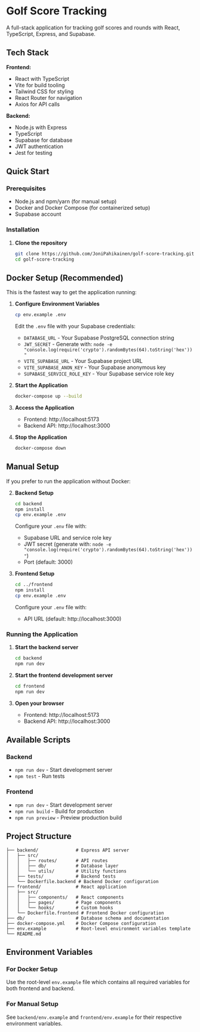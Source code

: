 # Golf Score Tracking

A full-stack application for tracking golf scores and rounds with React, TypeScript, Express, and Supabase.

## Tech Stack

**Frontend:**
- React with TypeScript
- Vite for build tooling
- Tailwind CSS for styling
- React Router for navigation
- Axios for API calls

**Backend:**
- Node.js with Express
- TypeScript
- Supabase for database
- JWT authentication
- Jest for testing

## Quick Start

### Prerequisites
- Node.js and npm/yarn (for manual setup)
- Docker and Docker Compose (for containerized setup)
- Supabase account

### Installation

1. **Clone the repository**
   ```bash
   git clone https://github.com/JoniPahikainen/golf-score-tracking.git 
   cd golf-score-tracking
   ```

## Docker Setup (Recommended)

This is the fastest way to get the application running:

1. **Configure Environment Variables**
   ```bash
   cp env.example .env
   ```
   
   Edit the `.env` file with your Supabase credentials:
   - `DATABASE_URL` - Your Supabase PostgreSQL connection string
   - `JWT_SECRET` - Generate with: `node -e "console.log(require('crypto').randomBytes(64).toString('hex'))"`
   - `VITE_SUPABASE_URL` - Your Supabase project URL
   - `VITE_SUPABASE_ANON_KEY` - Your Supabase anonymous key
   - `SUPABASE_SERVICE_ROLE_KEY` - Your Supabase service role key

2. **Start the Application**
   ```bash
   docker-compose up --build
   ```

3. **Access the Application**
   - Frontend: http://localhost:5173
   - Backend API: http://localhost:3000

4. **Stop the Application**
   ```bash
   docker-compose down
   ```

## Manual Setup

If you prefer to run the application without Docker:

2. **Backend Setup**
   ```bash
   cd backend
   npm install
   cp env.example .env
   ```
   
   Configure your `.env` file with:
   - Supabase URL and service role key
   - JWT secret (generate with: `node -e "console.log(require('crypto').randomBytes(64).toString('hex'))"`)
   - Port (default: 3000)

3. **Frontend Setup**
   ```bash
   cd ../frontend
   npm install
   cp env.example .env
   ```
   
   Configure your `.env` file with:
   - API URL (default: http://localhost:3000)

### Running the Application

1. **Start the backend server**
   ```bash
   cd backend
   npm run dev
   ```

2. **Start the frontend development server**
   ```bash
   cd frontend
   npm run dev
   ```

3. **Open your browser**
   - Frontend: http://localhost:5173
   - Backend API: http://localhost:3000

## Available Scripts

### Backend
- `npm run dev` - Start development server
- `npm test` - Run tests

### Frontend
- `npm run dev` - Start development server
- `npm run build` - Build for production
- `npm run preview` - Preview production build

## Project Structure

```
├── backend/              # Express API server
│   ├── src/
│   │   ├── routes/       # API routes
│   │   ├── db/           # Database layer
│   │   └── utils/        # Utility functions
│   ├── tests/            # Backend tests
│   └── Dockerfile.backend # Backend Docker configuration
├── frontend/             # React application
│   ├── src/
│   │   ├── components/   # React components
│   │   ├── pages/        # Page components
│   │   └── hooks/        # Custom hooks
│   └── Dockerfile.frontend # Frontend Docker configuration
├── db/                   # Database schema and documentation
├── docker-compose.yml    # Docker Compose configuration
├── env.example           # Root-level environment variables template
└── README.md
```

## Environment Variables

### For Docker Setup
Use the root-level `env.example` file which contains all required variables for both frontend and backend.

### For Manual Setup
See `backend/env.example` and `frontend/env.example` for their respective environment variables.

